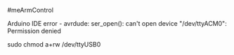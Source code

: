 #meArmControl

Arduino IDE error - avrdude: ser_open(): can't open device "/dev/ttyACM0": Permission denied

sudo chmod a+rw /dev/ttyUSB0
